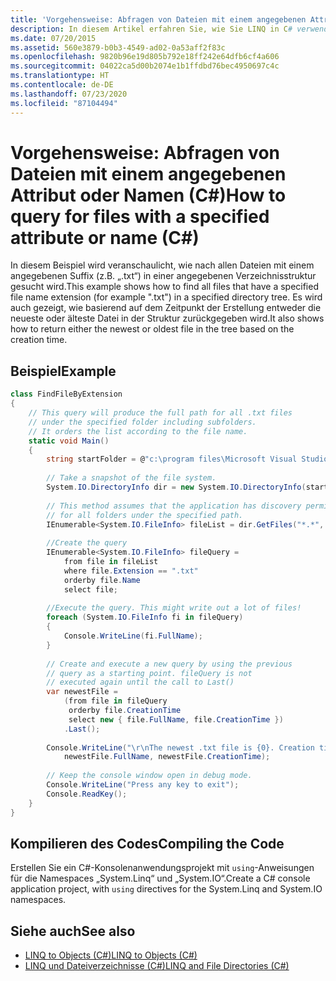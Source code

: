 ```yaml
---
title: 'Vorgehensweise: Abfragen von Dateien mit einem angegebenen Attribut oder Namen (C#)'
description: In diesem Artikel erfahren Sie, wie Sie LINQ in C# verwenden, um Dateien in einer Verzeichnisstruktur zu finden, und entweder die neuste oder die älteste Datei zurückgeben.
ms.date: 07/20/2015
ms.assetid: 560e3879-b0b3-4549-ad02-0a53aff2f83c
ms.openlocfilehash: 9820b96e19d805b792e18ff242e64dfb6cf4a606
ms.sourcegitcommit: 04022ca5d00b2074e1b1ffdbd76bec4950697c4c
ms.translationtype: HT
ms.contentlocale: de-DE
ms.lasthandoff: 07/23/2020
ms.locfileid: "87104494"
---
```

# <a name="how-to-query-for-files-with-a-specified-attribute-or-name-c"></a><span data-ttu-id="0bd65-103">Vorgehensweise: Abfragen von Dateien mit einem angegebenen Attribut oder Namen (C#)</span><span class="sxs-lookup"><span data-stu-id="0bd65-103">How to query for files with a specified attribute or name (C#)</span></span>
<span data-ttu-id="0bd65-104">In diesem Beispiel wird veranschaulicht, wie nach allen Dateien mit einem angegebenen Suffix (z.B. „.txt“) in einer angegebenen Verzeichnisstruktur gesucht wird.</span><span class="sxs-lookup"><span data-stu-id="0bd65-104">This example shows how to find all files that have a specified file name extension (for example ".txt") in a specified directory tree.</span></span> <span data-ttu-id="0bd65-105">Es wird auch gezeigt, wie basierend auf dem Zeitpunkt der Erstellung entweder die neueste oder älteste Datei in der Struktur zurückgegeben wird.</span><span class="sxs-lookup"><span data-stu-id="0bd65-105">It also shows how to return either the newest or oldest file in the tree based on the creation time.</span></span>  
  
## <a name="example"></a><span data-ttu-id="0bd65-106">Beispiel</span><span class="sxs-lookup"><span data-stu-id="0bd65-106">Example</span></span>  
  
```csharp  
class FindFileByExtension  
{  
    // This query will produce the full path for all .txt files  
    // under the specified folder including subfolders.  
    // It orders the list according to the file name.  
    static void Main()  
    {  
        string startFolder = @"c:\program files\Microsoft Visual Studio 9.0\";  
  
        // Take a snapshot of the file system.  
        System.IO.DirectoryInfo dir = new System.IO.DirectoryInfo(startFolder);  
  
        // This method assumes that the application has discovery permissions  
        // for all folders under the specified path.  
        IEnumerable<System.IO.FileInfo> fileList = dir.GetFiles("*.*", System.IO.SearchOption.AllDirectories);  
  
        //Create the query  
        IEnumerable<System.IO.FileInfo> fileQuery =  
            from file in fileList  
            where file.Extension == ".txt"  
            orderby file.Name  
            select file;  
  
        //Execute the query. This might write out a lot of files!  
        foreach (System.IO.FileInfo fi in fileQuery)  
        {  
            Console.WriteLine(fi.FullName);  
        }  
  
        // Create and execute a new query by using the previous
        // query as a starting point. fileQuery is not
        // executed again until the call to Last()  
        var newestFile =  
            (from file in fileQuery  
             orderby file.CreationTime  
             select new { file.FullName, file.CreationTime })  
            .Last();  
  
        Console.WriteLine("\r\nThe newest .txt file is {0}. Creation time: {1}",  
            newestFile.FullName, newestFile.CreationTime);  
  
        // Keep the console window open in debug mode.  
        Console.WriteLine("Press any key to exit");  
        Console.ReadKey();  
    }  
}  
```  
  
## <a name="compiling-the-code"></a><span data-ttu-id="0bd65-107">Kompilieren des Codes</span><span class="sxs-lookup"><span data-stu-id="0bd65-107">Compiling the Code</span></span>  
  <span data-ttu-id="0bd65-108">Erstellen Sie ein C#-Konsolenanwendungsprojekt mit `using`-Anweisungen für die Namespaces „System.Linq“ und „System.IO“.</span><span class="sxs-lookup"><span data-stu-id="0bd65-108">Create a C# console application project, with `using` directives for the System.Linq and System.IO namespaces.</span></span>
  
## <a name="see-also"></a><span data-ttu-id="0bd65-109">Siehe auch</span><span class="sxs-lookup"><span data-stu-id="0bd65-109">See also</span></span>

- [<span data-ttu-id="0bd65-110">LINQ to Objects (C#)</span><span class="sxs-lookup"><span data-stu-id="0bd65-110">LINQ to Objects (C#)</span></span>](./linq-to-objects.md)
- [<span data-ttu-id="0bd65-111">LINQ und Dateiverzeichnisse (C#)</span><span class="sxs-lookup"><span data-stu-id="0bd65-111">LINQ and File Directories (C#)</span></span>](./linq-and-file-directories.md)

